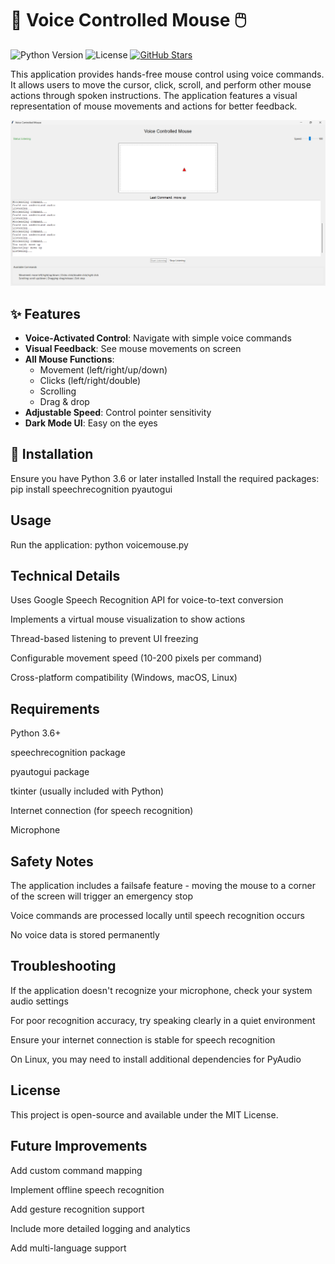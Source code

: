 # 🎤 Voice Controlled Mouse 🖱️

![Python Version](https://img.shields.io/badge/python-3.8+-blue.svg)
![License](https://img.shields.io/badge/license-MIT-green.svg)
[![GitHub Stars](https://img.shields.io/github/stars/Sabin2806/Project001?style=social)](https://github.com/Sabin2806/Project001)

This application provides hands-free mouse control using voice commands. It allows users to move the cursor, click, scroll, and perform other mouse actions through spoken instructions. The application features a visual representation of mouse movements and actions for better feedback.

![Application Screenshot](interface.png)

## ✨ Features

- **Voice-Activated Control**: Navigate with simple voice commands
- **Visual Feedback**: See mouse movements on screen
- **All Mouse Functions**: 
  - Movement (left/right/up/down)
  - Clicks (left/right/double)
  - Scrolling
  - Drag & drop
- **Adjustable Speed**: Control pointer sensitivity
- **Dark Mode UI**: Easy on the eyes

## 🚀 Installation
Ensure you have Python 3.6 or later installed
Install the required packages:
pip install speechrecognition pyautogui
## Usage
Run the application:
python voicemouse.py
## Technical Details
  Uses Google Speech Recognition API for voice-to-text conversion

  Implements a virtual mouse visualization to show actions

  Thread-based listening to prevent UI freezing

  Configurable movement speed (10-200 pixels per command)

  Cross-platform compatibility (Windows, macOS, Linux)

## Requirements
Python 3.6+

speechrecognition package

pyautogui package

tkinter (usually included with Python)

Internet connection (for speech recognition)

Microphone

## Safety Notes
The application includes a failsafe feature - moving the mouse to a corner of the screen will trigger an emergency stop

Voice commands are processed locally until speech recognition occurs

No voice data is stored permanently

## Troubleshooting
If the application doesn't recognize your microphone, check your system audio settings

For poor recognition accuracy, try speaking clearly in a quiet environment

Ensure your internet connection is stable for speech recognition

On Linux, you may need to install additional dependencies for PyAudio

## License
This project is open-source and available under the MIT License.

## Future Improvements
Add custom command mapping

Implement offline speech recognition

Add gesture recognition support

Include more detailed logging and analytics

Add multi-language support

